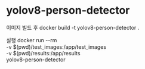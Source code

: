 # yolov8-person-detector

이미지 빌드 후
docker build -t yolov8-person-detector .

실행
docker run --rm \
  -v $(pwd)/test_images:/app/test_images \
  -v $(pwd)/results:/app/results \
  yolov8-person-detector


